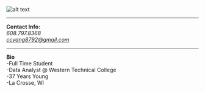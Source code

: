 ![alt text](https://avatars.githubusercontent.com/u/194128618?s=400&u=e8152c1efbb3906f3d196bc314d408ffbb722b3d&v=4)  

---
**Contact Info:**  
*608.797.8368*  
*ccyang8792@gmail.com*  

---  
**Bio**  
-Full Time Student  
-Data Analyst @ Western Technical College  
-37 Years Young  
-La Crosse, WI  

